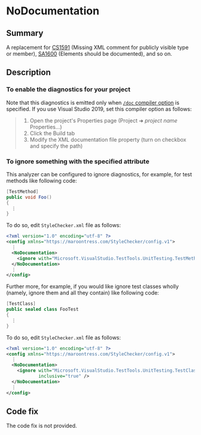 # NoDocumentation

## Summary

A replacement for [CS1591][cs1591] (Missing XML comment for
publicly visible type or member), [SA1600][sa1600] (Elements should
be documented), and so on.

## Description

### To enable the diagnostics for your project

Note that this diagnostics is emitted
only when [`/doc` compiler option][doc-compiler-option] is specified.
If you use Visual Studio 2019, set this compiler option as follows:

> 1. Open the project's Properties page (Project &#x279c; _project name_
>    Properties...)
> 2. Click the Build tab
> 3. Modify the XML documentation file property (turn on checkbox and
>    specify the path)

### To ignore something with the specified attribute

This analyzer can be configured to ignore diagnostics, for example,
for test methods like following code:

```csharp
[TestMethod]
public void Foo()
{
  ⋮
}
```

To do so, edit `StyleChecker.xml` file as follows:

```xml
<?xml version="1.0" encoding="utf-8" ?>
<config xmlns="https://maroontress.com/StyleChecker/config.v1">
  ⋮
  <NoDocumentation>
    <ignore with="Microsoft.VisualStudio.TestTools.UnitTesting.TestMethodAttribute" />
  </NoDocumentation>
  ⋮
</config>
```

Further more, for example, if you would like ignore test classes wholly
(namely, ignore them and all they contain) like following code:

```csharp
[TestClass]
public sealed class FooTest
{
  ⋮
}
```

To do so, edit `StyleChecker.xml` file as follows:

```xml
<?xml version="1.0" encoding="utf-8" ?>
<config xmlns="https://maroontress.com/StyleChecker/config.v1">
  ⋮
  <NoDocumentation>
    <ignore with="Microsoft.VisualStudio.TestTools.UnitTesting.TestClassAttribute"
            inclusive="true" />
  </NoDocumentation>
  ⋮
</config>
```

## Code fix

The code fix is not provided.

[cs1591]:
  https://docs.microsoft.com/en-us/dotnet/csharp/language-reference/compiler-messages/cs1591
[sa1600]:
  https://github.com/DotNetAnalyzers/StyleCopAnalyzers/blob/master/documentation/SA1600.md
[doc-compiler-option]:
  https://docs.microsoft.com/en-us/dotnet/csharp/language-reference/compiler-options/doc-compiler-option

